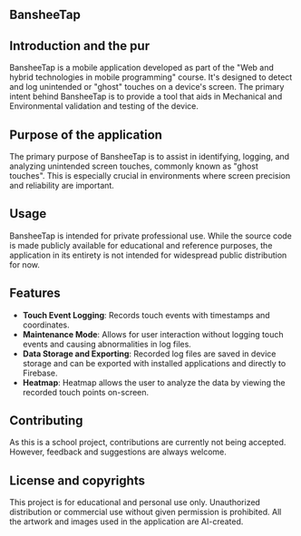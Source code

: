 ## BansheeTap

## Introduction and the pur
BansheeTap is a mobile application developed as part of the "Web and hybrid technologies in mobile programming" course. It's designed to detect and log unintended or "ghost" touches on a device's screen. The primary intent behind BansheeTap is to provide a tool that aids in Mechanical and Environmental validation and testing of the device.

## Purpose of the application
The primary purpose of BansheeTap is to assist in identifying, logging, and analyzing unintended screen touches, commonly known as "ghost touches". This is especially crucial in environments where screen precision and reliability are important. 
## Usage
BansheeTap is intended for private professional use. While the source code is made publicly available for educational and reference purposes, the application in its entirety is not intended for widespread public distribution for now.

## Features
- **Touch Event Logging**: Records touch events with timestamps and coordinates.
- **Maintenance Mode**: Allows for user interaction without logging touch events and causing abnormalities in log files.
- **Data Storage and Exporting**: Recorded log files are saved in device storage and can be exported with installed applications and directly to Firebase.
- **Heatmap**: Heatmap allows the user to analyze the data by viewing the recorded touch points on-screen.
  
## Contributing
As this is a school project, contributions are currently not being accepted. However, feedback and suggestions are always welcome.

## License and copyrights
This project is for educational and personal use only. Unauthorized distribution or commercial use without given permission is prohibited. 
All the artwork and images used in the application are AI-created.



